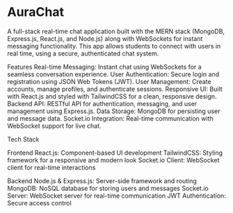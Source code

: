 
# AuraChat

A full-stack real-time chat application built with the MERN stack (MongoDB, Express.js, React.js, and Node.js) along with WebSockets for instant messaging functionality. This app allows students to connect with users in real time, using a secure, authenticated chat system.

Features
Real-time Messaging: Instant chat using WebSockets for a seamless conversation experience.
User Authentication: Secure login and registration using JSON Web Tokens (JWT).
User Management: Create accounts, manage profiles, and authenticate sessions.
Responsive UI: Built with React.js and styled with TailwindCSS for a clean, responsive design.
Backend API: RESTful API for authentication, messaging, and user management using Express.js.
Data Storage: MongoDB for persisting user and message data.
Socket.io Integration: Real-time communication with WebSocket support for live chat.

Tech Stack


Frontend
React.js: Component-based UI development
TailwindCSS: Styling framework for a responsive and modern look
Socket.io Client: WebSocket client for real-time interactions

Backend
Node.js & Express.js: Server-side framework and routing
MongoDB: NoSQL database for storing users and messages
Socket.io Server: WebSocket server for real-time communication
JWT Authentication: Secure access control

